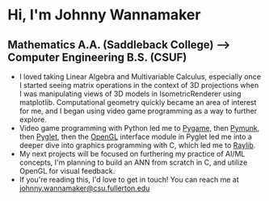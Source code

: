 # Hi, I'm Johnny Wannamaker
## Mathematics A.A. (Saddleback College) --> Computer Engineering B.S. (CSUF)
- I loved taking Linear Algebra and Multivariable Calculus, especially once I started seeing matrix operations in the context of 3D projections when I was manipulating views of 3D models in IsometricRenderer using matplotlib. Computational geometry quickly became an area of interest for me, and I began using video game programming as a way to further explore.
- Video game programming with Python led me to [Pygame](https://pyga.me/docs/index.html), then [Pymunk](https://www.pymunk.org/en/latest/), then [Pyglet](https://pyglet.readthedocs.io/en/latest/), then the [OpenGL](https://pyglet.readthedocs.io/en/latest/programming_guide/gl.html) interface module in Pyglet led me into a deeper dive into graphics programming with C, which led me to [Raylib](https://www.raylib.com/).
- My next projects will be focused on furthering my practice of AI/ML concepts, I'm planning to build an ANN from scratch in C, and utilize OpenGL for visual feedback.
- If you're reading this, I'd love to get in touch! You can reach me at johnny.wannamaker@csu.fullerton.edu

